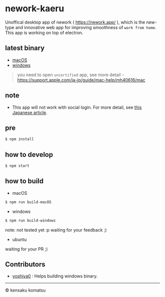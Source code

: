 # nework-kaeru

Unoffical desktop app of nework ( https://nework.app/ ), which is the new-type and innovative web app for improving smoothness of `work from home`. This app is working on top of electron.

## latest binary

* [macOS](https://storage.googleapis.com/nework-kaeru/macOS/nework-kaeru-darwin-x64-0.0.4.zip)
* [windows](https://storage.googleapis.com/nework-kaeru/macOS/nework-kaeru-win32-x64-0.0.4.zip)

> you need to open `uncertified` app, see more detail - https://support.apple.com/ja-jp/guide/mac-help/mh40616/mac

## note

* This app will not work with social login. For more detail, see [this Japanese article](https://medium.com/@komasshu/nework-%E3%82%92native-desktop-%E3%81%AB%E5%8B%9D%E6%89%8B%E3%81%AB%E3%81%97%E3%81%A6%E3%81%BF%E3%81%9F%E3%82%88-%E3%81%A8%E3%81%84%E3%81%86%E3%81%8A%E8%A9%B1-67dd574f80a3).

## pre

```bash
$ npm install
```

## how to develop

```bash
$ npm start
```

## how to build

* macOS

```bash
$ npm run build-macOS
```

* windows

```bash
$ npm run build-windows
```

note: not tested yet :p
waiting for your feedback ;)

* ubuntu

waiting for your PR ;)

## Contributors

* [yoshiya0](https://github.com/yoshiya0) : Helps building windows binary.

---
&copy; kensaku komatsu
